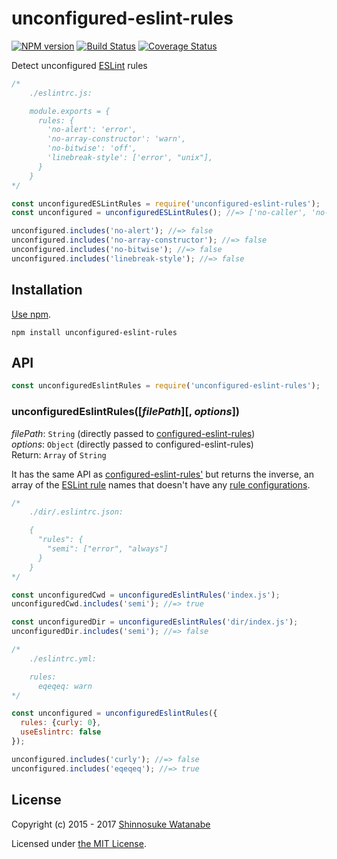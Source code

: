 # unconfigured-eslint-rules

[![NPM version](https://img.shields.io/npm/v/unconfigured-eslint-rules.svg)](https://www.npmjs.com/package/unconfigured-eslint-rules)
[![Build Status](https://travis-ci.org/shinnn/unconfigured-eslint-rules.svg?branch=master)](https://travis-ci.org/shinnn/unconfigured-eslint-rules)
[![Coverage Status](https://img.shields.io/coveralls/shinnn/unconfigured-eslint-rules.svg)](https://coveralls.io/r/shinnn/unconfigured-eslint-rules)

Detect unconfigured [ESLint](http://eslint.org/) rules

```javascript
/*
    ./eslintrc.js:

    module.exports = {
      rules: {
        'no-alert': 'error',
        'no-array-constructor': 'warn',
        'no-bitwise': 'off',
        'linebreak-style': ['error', "unix"],
      }
    }
*/

const unconfiguredESLintRules = require('unconfigured-eslint-rules');
const unconfigured = unconfiguredESLintRules(); //=> ['no-caller', 'no-catch-shadow', 'no-class-assign', ...]

unconfigured.includes('no-alert'); //=> false
unconfigured.includes('no-array-constructor'); //=> false
unconfigured.includes('no-bitwise'); //=> false
unconfigured.includes('linebreak-style'); //=> false
```

## Installation

[Use npm](https://docs.npmjs.com/cli/install).

```
npm install unconfigured-eslint-rules
```

## API

```javascript
const unconfiguredEslintRules = require('unconfigured-eslint-rules');
```

### unconfiguredEslintRules([*filePath*][, *options*])

*filePath*: `String` (directly passed to [configured-eslint-rules](https://github.com/shinnn/configured-eslint-rules))  
*options*: `Object` (directly passed to configured-eslint-rules)  
Return: `Array` of `String`

It has the same API as [configured-eslint-rules'](https://github.com/shinnn/configured-eslint-rules#api) but returns the inverse, an array of the [ESLint rule](http://eslint.org/docs/rules/) names that doesn't have any [rule configurations](http://eslint.org/docs/user-guide/configuring#configuring-rules).

```javascript
/*
    ./dir/.eslintrc.json:

    {
      "rules": {
        "semi": ["error", "always"]
      }
    }
*/

const unconfiguredCwd = unconfiguredEslintRules('index.js');
unconfiguredCwd.includes('semi'); //=> true

const unconfiguredDir = unconfiguredEslintRules('dir/index.js');
unconfiguredDir.includes('semi'); //=> false
```

```javascript
/*
    ./eslintrc.yml:

    rules:
      eqeqeq: warn
*/

const unconfigured = unconfiguredEslintRules({
  rules: {curly: 0},
  useEslintrc: false
});

unconfigured.includes('curly'); //=> false
unconfigured.includes('eqeqeq'); //=> true
```

## License

Copyright (c) 2015 - 2017 [Shinnosuke Watanabe](https://github.com/shinnn)

Licensed under [the MIT License](./LICENSE).

